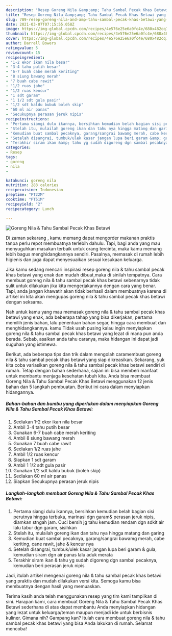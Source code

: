 ```yaml
---
description: "Resep Goreng Nila &amp;amp; Tahu Sambal Pecak Khas Betawi yang enak dan Mudah Dibuat"
title: "Resep Goreng Nila &amp;amp; Tahu Sambal Pecak Khas Betawi yang enak dan Mudah Dibuat"
slug: 789-resep-goreng-nila-and-amp-tahu-sambal-pecak-khas-betawi-yang-enak-dan-mudah-dibuat
date: 2021-03-07T07:15:55.058Z
image: https://img-global.cpcdn.com/recipes/4e576e25e6a0fc4e/680x482cq70/goreng-nila-tahu-sambal-pecak-khas-betawi-foto-resep-utama.jpg
thumbnail: https://img-global.cpcdn.com/recipes/4e576e25e6a0fc4e/680x482cq70/goreng-nila-tahu-sambal-pecak-khas-betawi-foto-resep-utama.jpg
cover: https://img-global.cpcdn.com/recipes/4e576e25e6a0fc4e/680x482cq70/goreng-nila-tahu-sambal-pecak-khas-betawi-foto-resep-utama.jpg
author: Darrell Bowers
ratingvalue: 5
reviewcount: 15
recipeingredient:
- "1-2 ekor ikan nila besar"
- "3-4 tahu putih besar"
- "6-7 buah cabe merah keriting"
- "8 siung bawang merah"
- "7 buah cabe rawit"
- "1/2 ruas jahe"
- "1/2 ruas kencur"
- "1 sdt garam"
- "1 1/2 sdt gula pasir"
- "1/2 sdt kaldu bubuk boleh skip"
- "60 ml air panas"
- "Secukupnya perasan jeruk nipis"
recipeinstructions:
- "Pertama siangi dulu ikannya, bersihkan kemudian belah bagian sisi perutnya hingga terbuka, marinasi dgn garam&amp; perasan jeruk nipis, diamkan stngah jam. Cuci bersih jg tahu kemudian rendam dgn sdkit air lalu tabur dgn garam, sisihkan"
- "Stelah itu, mulailah goreng ikan dan tahu nya hingga matang dan garing"
- "Kemudian buat sambal pecaknya, garang/sangrai bawamg merah, cabe keriting, cane rawit, jahe &amp; kencur nya"
- "Setelah disangrai, tumbuk/ulek kasar jangan lupa beri garam &amp; gula, kemudian siram dgn air panas lalu aduk merata"
- "Terakhir siram ikan &amp; tahu yg sudah digoreng dgn sambal pecaknya, kemudian beri perasan jeruk nipis"
categories:
- Resep
tags:
- goreng
- nila
- 

katakunci: goreng nila  
nutrition: 283 calories
recipecuisine: Indonesian
preptime: "PT22M"
cooktime: "PT51M"
recipeyield: "2"
recipecategory: Lunch

---
```



![Goreng Nila &amp; Tahu Sambal Pecak Khas Betawi](https://img-global.cpcdn.com/recipes/4e576e25e6a0fc4e/680x482cq70/goreng-nila-tahu-sambal-pecak-khas-betawi-foto-resep-utama.jpg)

Di zaman  sekarang , kamu memang dapat mengorder makanan praktis tanpa perlu repot membuatnya terlebih dahulu. Tapi, bagi anda yang mau menyuguhkan masakan terbaik untuk orang tercinta, maka kamu memang lebih bagus menghidangkannya sendiri. Pasalnya, memasak di rumah lebih higienis dan juga dapat menyesuaikan sesuai kesukaan keluarga.

Jika kamu sedang mencari inspirasi resep goreng nila &amp; tahu sambal pecak khas betawi yang enak dan mudah dibuat,maka di sinilah tempatnya. Cara membuat goreng nila &amp; tahu sambal pecak khas betawi  sebenarnya tidak sulit untuk dilakukan jika kita mengerjakannya dengan cara yang benar. Tapi, anda jangan khawatir akan tidak berhasil dalam membuatnya 
karena di artikel ini kita akan mengupas goreng nila &amp; tahu sambal pecak khas betawi dengan seksama.  



Nah untuk kamu yang mau memasak goreng nila &amp; tahu sambal pecak khas betawi yang enak, ada beberapa tahap yang bisa dikerjakan, pertama memilih jenis bahan, lalu penentuan bahan segar, hingga cara membuat dan menghidangkannya. kamu Tidak usah pusing kalau ingin menyiapkan goreng nila &amp; tahu sambal pecak khas betawi yang lezat di mana pun anda berada. Sebab, asalkan anda  tahu caranya, maka hidangan ini dapat jadi suguhan yang istimewa.

Berikut, ada beberapa tips dan trik dalam mengolah caramembuat goreng nila &amp; tahu sambal pecak khas betawi yang siap dikreasikan. Sekarang, yuk kita coba variasikan goreng nila &amp; tahu sambal pecak khas betawi sendiri di rumah. Tetap dengan bahan sederhana, sajian ini bisa memberi manfaat untuk membantu menjaga kesehatan tubuh kita. Anda bisa membuat Goreng Nila &amp; Tahu Sambal Pecak Khas Betawi menggunakan 12 jenis bahan dan 5 langkah pembuatan. Berikut ini cara dalam menyiapkan hidangannya.

<!--inarticleads1-->

##### Bahan-bahan dan bumbu yang diperlukan dalam menyiapkan Goreng Nila &amp; Tahu Sambal Pecak Khas Betawi:

1. Sediakan 1-2 ekor ikan nila besar
1. Ambil 3-4 tahu putih besar
1. Gunakan 6-7 buah cabe merah keriting
1. Ambil 8 siung bawang merah
1. Gunakan 7 buah cabe rawit
1. Sediakan 1/2 ruas jahe
1. Ambil 1/2 ruas kencur
1. Siapkan 1 sdt garam
1. Ambil 1 1/2 sdt gula pasir
1. Gunakan 1/2 sdt kaldu bubuk (boleh skip)
1. Sediakan 60 ml air panas
1. Siapkan Secukupnya perasan jeruk nipis




<!--inarticleads2-->

##### Langkah-langkah membuat Goreng Nila &amp; Tahu Sambal Pecak Khas Betawi:

1. Pertama siangi dulu ikannya, bersihkan kemudian belah bagian sisi perutnya hingga terbuka, marinasi dgn garam&amp; perasan jeruk nipis, diamkan stngah jam. Cuci bersih jg tahu kemudian rendam dgn sdkit air lalu tabur dgn garam, sisihkan
1. Stelah itu, mulailah goreng ikan dan tahu nya hingga matang dan garing
1. Kemudian buat sambal pecaknya, garang/sangrai bawamg merah, cabe keriting, cane rawit, jahe &amp; kencur nya
1. Setelah disangrai, tumbuk/ulek kasar jangan lupa beri garam &amp; gula, kemudian siram dgn air panas lalu aduk merata
1. Terakhir siram ikan &amp; tahu yg sudah digoreng dgn sambal pecaknya, kemudian beri perasan jeruk nipis




Jadi, itulah artikel mengenai  goreng nila &amp; tahu sambal pecak khas betawi  yang praktis dan mudah dilakukan versi kita. Semoga kamu bisa membuatnya dengan hasil yang memuaskan. 

Terima kasih anda telah menggunakan resep yang tim kami tampilkan di sini. Harapan kami, cara membuat  Goreng Nila &amp; Tahu Sambal Pecak Khas Betawi sederhana di atas dapat membantu Anda menyiapkan hidangan yang lezat untuk keluarga/teman maupun menjadi ide untuk berbisnis kuliner. Gimana nih? Gampang kan? Itulah cara membuat goreng nila &amp; tahu sambal pecak khas betawi yang bisa Anda lakukan di rumah. Selamat mencoba!

